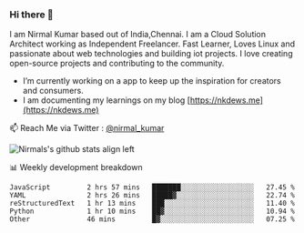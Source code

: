 ### Hi there 👋

 I am Nirmal Kumar based out of India,Chennai. I am a Cloud Solution Architect working as Independent Freelancer. Fast Learner, Loves Linux and passionate about web technologies and building iot projects. I love creating open-source projects and contributing to the community.

- I’m currently working on a app to keep up the inspiration for creators and consumers.
- I am documenting my learnings on my blog [https://nkdews.me](https://nkdews.me)

📫 Reach Me via  Twitter : [@nirmal_kumar](https://twitter.com/nirmal_kumar)

![Nirmals's github stats align left](https://github-readme-stats.vercel.app/api?username=nk-gears&show_icons=true)


📊 Weekly development breakdown

<!--START_SECTION:waka-->
```text
JavaScript         2 hrs 57 mins   ███████░░░░░░░░░░░░░░░░░░   27.45 % 
YAML               2 hrs 26 mins   █████▓░░░░░░░░░░░░░░░░░░░   22.74 % 
reStructuredText   1 hr 13 mins    ███░░░░░░░░░░░░░░░░░░░░░░   11.40 % 
Python             1 hr 10 mins    ██▓░░░░░░░░░░░░░░░░░░░░░░   10.94 % 
Other              46 mins         █▓░░░░░░░░░░░░░░░░░░░░░░░   07.25 % 
```
<!--END_SECTION:waka-->


